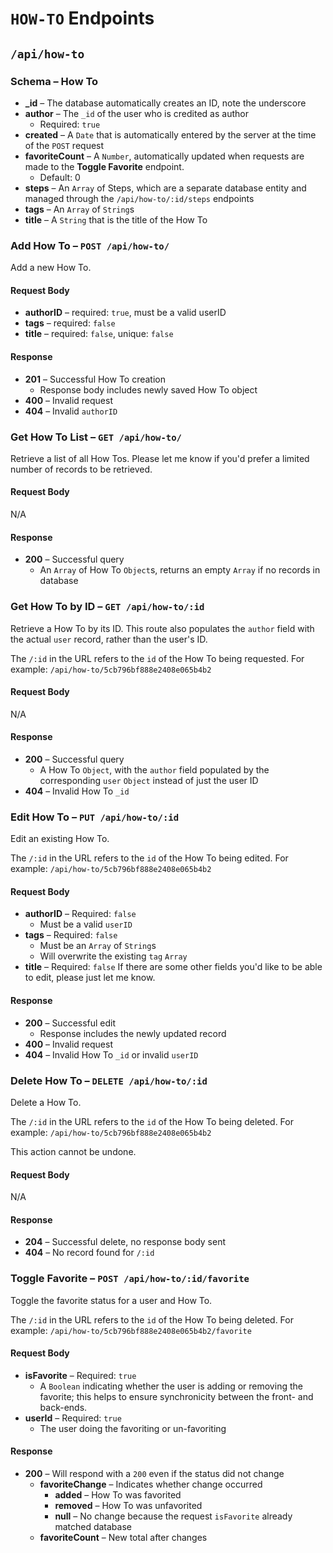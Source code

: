 # `HOW-TO` Endpoints
## `/api/how-to`

### Schema – How To
* **_id** – The database automatically creates an ID, note the underscore
* **author** – The `_id` of the user who is credited as author
  * Required: `true`
* **created** – A `Date` that is automatically entered by the server at the time of the `POST` request
* **favoriteCount** – A `Number`, automatically updated when requests are made to the **Toggle Favorite** endpoint.
  * Default: 0
* **steps** – An `Array` of Steps, which are a separate database entity and managed through the `/api/how-to/:id/steps` endpoints
* **tags** – An `Array` of `String`s
* **title** – A `String` that is the title of the How To


### Add How To – `POST /api/how-to/`
Add a new How To.

#### Request Body
* **authorID** – required: `true`, must be a valid userID
* **tags** – required: `false`
* **title** – required: `false`, unique: `false`

#### Response
* **201** – Successful How To creation
  * Response body includes newly saved How To object
* **400** – Invalid request
* **404** – Invalid `authorID`

### Get How To List – `GET /api/how-to/`
Retrieve a list of all How Tos. Please let me know if you'd prefer a limited number of records to be retrieved.

#### Request Body
N/A

#### Response
* **200** – Successful query
  * An `Array` of How To `Object`s, returns an empty `Array` if no records in database

### Get How To by ID – `GET /api/how-to/:id`
Retrieve a How To by its ID. This route also populates the `author` field with the actual `user` record, rather than the user's ID.

The `/:id` in the URL refers to the `id` of the How To being requested.
For example: `/api/how-to/5cb796bf888e2408e065b4b2`

#### Request Body
N/A

#### Response
* **200** – Successful query
  * A How To `Object`, with the `author` field populated by the corresponding `user` `Object` instead of just the user ID
* **404** – Invalid How To `_id`

### Edit How To – `PUT /api/how-to/:id`
Edit an existing How To.

The `/:id` in the URL refers to the `id` of the How To being edited.
For example: `/api/how-to/5cb796bf888e2408e065b4b2`

#### Request Body
* **authorID** – Required: `false`
  * Must be a valid `userID`
* **tags** – Required: `false`
  * Must be an `Array` of `String`s
  * Will overwrite the existing `tag` `Array`
* **title** – Required: `false`
If there are some other fields you'd like to be able to edit, please just let me know.

#### Response
* **200** – Successful edit
  * Response includes the newly updated record
* **400** – Invalid request
* **404** – Invalid How To `_id` or invalid `userID`

### Delete How To – `DELETE /api/how-to/:id`
Delete a How To.

The `/:id` in the URL refers to the `id` of the How To being deleted.
For example: `/api/how-to/5cb796bf888e2408e065b4b2`

This action cannot be undone.

#### Request Body
N/A

#### Response
* **204** – Successful delete, no response body sent
* **404** – No record found for `/:id`

### Toggle Favorite – `POST /api/how-to/:id/favorite`
Toggle the favorite status for a user and How To.

The `/:id` in the URL refers to the `id` of the How To being deleted.
For example: `/api/how-to/5cb796bf888e2408e065b4b2/favorite`

#### Request Body
* **isFavorite** – Required: `true`
  * A `Boolean` indicating whether the user is adding or removing the favorite; this helps to ensure synchronicity between the front- and back-ends.
* **userId** – Required: `true`
  * The user doing the favoriting or un-favoriting

#### Response
* **200** – Will respond with a `200` even if the status did not change
  * **favoriteChange** – Indicates whether change occurred
    * **added** – How To was favorited
    * **removed** – How To was unfavorited
    * **null** – No change because the request `isFavorite` already matched database
  * **favoriteCount** – New total after changes